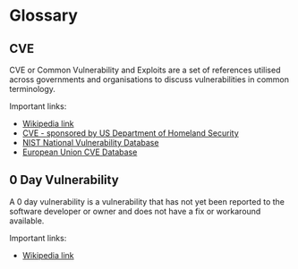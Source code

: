 # Glossary

## CVE
CVE or Common Vulnerability and Exploits are a set of references utilised across governments and organisations to discuss vulnerabilities in common terminology.

Important links:
- [Wikipedia link](https://en.wikipedia.org/wiki/Common_Vulnerabilities_and_Exposures)
- [CVE - sponsored by US Department of Homeland Security](https://www.cve.org/)
- [NIST National Vulnerability Database](https://nvd.nist.gov/)
- [European Union CVE Database](https://euvd.enisa.europa.eu/)

## 0 Day Vulnerability
A 0 day vulnerability is a vulnerability that has not yet been reported to the software developer or owner and does not have a fix or workaround available.

Important links:
- [Wikipedia link](https://en.wikipedia.org/wiki/Zero-day_vulnerability)
